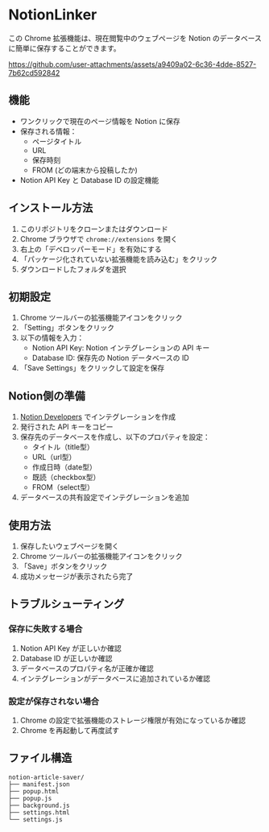 # NotionLinker

この Chrome 拡張機能は、現在閲覧中のウェブページを Notion のデータベースに簡単に保存することができます。

https://github.com/user-attachments/assets/a9409a02-6c36-4dde-8527-7b62cd592842


## 機能

- ワンクリックで現在のページ情報を Notion に保存
- 保存される情報：
  - ページタイトル
  - URL
  - 保存時刻
  - FROM (どの端末から投稿したか)
- Notion API Key と Database ID の設定機能

## インストール方法

1. このリポジトリをクローンまたはダウンロード
2. Chrome ブラウザで `chrome://extensions` を開く
3. 右上の「デベロッパーモード」を有効にする
4. 「パッケージ化されていない拡張機能を読み込む」をクリック
5. ダウンロードしたフォルダを選択

## 初期設定

1. Chrome ツールバーの拡張機能アイコンをクリック
2. 「Setting」ボタンをクリック
3. 以下の情報を入力：
   - Notion API Key: Notion インテグレーションの API キー
   - Database ID: 保存先の Notion データベースの ID
4. 「Save Settings」をクリックして設定を保存

## Notion側の準備

1. [Notion Developers](https://developers.notion.com/) でインテグレーションを作成
2. 発行された API キーをコピー
3. 保存先のデータベースを作成し、以下のプロパティを設定：
   - タイトル（title型）
   - URL（url型）
   - 作成日時（date型）
   - 既読（checkbox型）
   - FROM（select型）
4. データベースの共有設定でインテグレーションを追加

## 使用方法

1. 保存したいウェブページを開く
2. Chrome ツールバーの拡張機能アイコンをクリック
3. 「Save」ボタンをクリック
4. 成功メッセージが表示されたら完了

## トラブルシューティング

### 保存に失敗する場合

1. Notion API Key が正しいか確認
2. Database ID が正しいか確認
3. データベースのプロパティ名が正確か確認
4. インテグレーションがデータベースに追加されているか確認

### 設定が保存されない場合

1. Chrome の設定で拡張機能のストレージ権限が有効になっているか確認
2. Chrome を再起動して再度試す

## ファイル構造

```
notion-article-saver/
├── manifest.json
├── popup.html
├── popup.js
├── background.js
├── settings.html
└── settings.js
```
